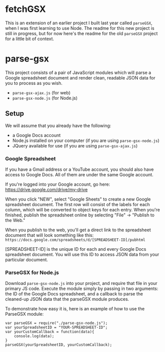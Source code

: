 # fetchGSX

This is an extension of an earlier project I built last year called `parseGSX`, when I was first learning to use Node.  The readme for this new project is still in progress, but for now here's the readme for the old `parseGSX` project for a little bit of context.


# parse-gsx
This project consists of a pair of JavaScript modules which will parse a Google spreadsheet document and render clean, readable JSON data for you to process as you wish.

- `parse-gsx-ajax.js` (for web)
- `parse-gsx-node.js` (for Node.js)

## Setup

We will assume that you already have the following:  
- a Google Docs account
- Node.js installed on your computer (if you are using `parse-gsx-node.js`)
- JQuery available for use (if you are using `parse-gsx-ajax.js`)

### Google Spreadsheet

If you have a Gmail address or a YouTube account, you should also have access to Google Docs.  All of them are under the same Google account.

If you're logged into your Google account, go here:  https://drive.google.com/drive/my-drive

When you click "NEW", select "Google Sheets" to create a new Google spreadsheet document.  The first row will consist of the labels for each column, which will be converted to object keys for each entry.  When you're finished, publish the spreadsheet online by selecting "File" -> "Publish to the Web."

When you publish to the web, you'll get a direct link to the spreadsheet document that will look something like this:
`https://docs.google.com/spreadsheets/d/[SPREADSHEET-ID]/pubhtml`

[SPREADSHEET-ID] is the unique ID for each and every Google Docs spreadsheet document.  You will use this ID to access JSON data from your particular document.

### ParseGSX for Node.js

Download `parse-gsx-node.js` into your project, and require that file in your primary JS code.  Execute the module simply by passing in two arguments:  the ID of the Google Docs spreadsheet, and a callback to parse the cleaned-up JSON data that the parseGSX module produces.

To demonstrate how easy it is, here is an example of how to use the ParseGSX module:

```
var parseGSX = require("./parse-gsx-node.js");
var yourSpreadsheetID = "YOUR-SPREADSHEET-ID";
var yourCustomCallback = function(data){
	console.log(data);
}
parseGSX(yourSpreadsheetID, yourCustomCallback);
```
